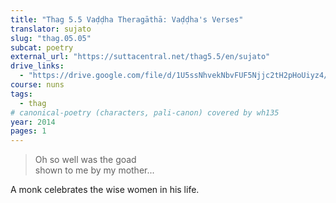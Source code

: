 ```yaml
---
title: "Thag 5.5 Vaḍḍha Theragāthā: Vaḍḍha's Verses"
translator: sujato
slug: "thag.05.05"
subcat: poetry
external_url: "https://suttacentral.net/thag5.5/en/sujato"
drive_links:
  - "https://drive.google.com/file/d/1U5ssNhvekNbvFUF5Njjc2tH2pHoUiyz4/view?usp=drivesdk"
course: nuns
tags:
  - thag
# canonical-poetry (characters, pali-canon) covered by wh135
year: 2014
pages: 1
---
```


> Oh so well was the goad  
shown to me by my mother...

A monk celebrates the wise women in his life.

